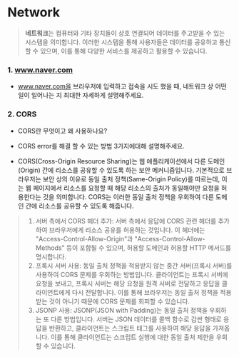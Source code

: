 # Network

> **네트워크**는 컴퓨터와 기타 장치들이 상호 연결되어 데이터를 주고받을 수 있는 시스템을 의미합니다. 이러한 시스템을 통해 사용자들은 데이터를 공유하고 통신할 수 있으며, 이를 통해 다양한 서비스를 제공하고 활용할 수 있습니다.



### 1. www.naver.com

* www.naver.com을 브라우저에 입력하고 접속을 시도 했을 때, 네트워크 상 어떤 일이 일어나는 지 최대한 자세하게 설명해주세요.

### 2. CORS

* CORS란 무엇이고 왜 사용하나요?
* CORS error를 해결 할 수 있는 방법 3가지에대해 설명해주세요.

* CORS(Cross-Origin Resource Sharing)는 웹 애플리케이션에서 다른 도메인(Origin) 간에 리소스를 공유할 수 있도록 하는 보안 메커니즘입니다. 기본적으로 브라우저는 보안 상의 이유로 동일 출처 정책(Same-Origin Policy)를 따르는데, 이는 웹 페이지에서 리소스를 요청할 때 해당 리소스의 출처가 동일해야만 요청을 허용한다는 것을 의미합니다. CORS는 이러한 동일 출처 정책을 우회하여 다른 도메인 간에 리소스를 공유할 수 있도록 해줍니다.

> 1. 서버 측에서 CORS 헤더 추가: 서버 측에서 응답에 CORS 관련 헤더를 추가하여 브라우저에게 리소스 공유를 허용하는 것입니다. 이 헤더에는 "Access-Control-Allow-Origin"과 "Access-Control-Allow-Methods" 등이 포함될 수 있으며, 허용할 도메인과 허용할 HTTP 메서드를 명시합니다.
> 2. 프록시 서버 사용: 동일 출처 정책을 적용받지 않는 중간 서버(프록시 서버)를 사용하여 CORS 문제를 우회하는 방법입니다. 클라이언트는 프록시 서버에 요청을 보내고, 프록시 서버는 해당 요청을 원격 서버로 전달하고 응답을 클라이언트에게 다시 전달합니다. 이를 통해 브라우저는 동일 출처 정책을 적용받는 것이 아니기 때문에 CORS 문제를 회피할 수 있습니다.
> 3. JSONP 사용: JSONP(JSON with Padding)는 동일 출처 정책을 우회하는 또 다른 방법입니다. 서버는 JSON 데이터를 콜백 함수로 감싼 형태로 응답을 반환하고, 클라이언트는 스크립트 태그를 사용하여 해당 응답을 가져옵니다. 이를 통해 클라이언트는 스크립트 실행에 대한 동일 출처 제한을 우회할 수 있습니다.
